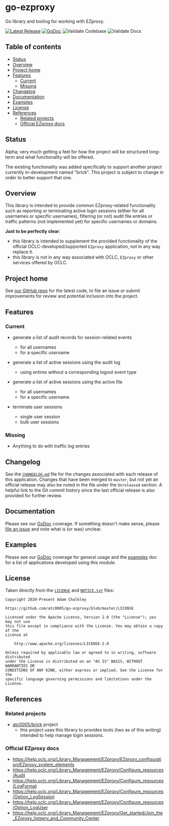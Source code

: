 <!-- omit in toc -->
# go-ezproxy

Go library and tooling for working with EZproxy.

[![Latest Release](https://img.shields.io/github/release/atc0005/go-ezproxy.svg?style=flat-square)][release-latest]
[![GoDoc](https://godoc.org/github.com/atc0005/go-ezproxy?status.svg)][docs-homepage]
![Validate Codebase](https://github.com/atc0005/go-ezproxy/workflows/Validate%20Codebase/badge.svg)
![Validate Docs](https://github.com/atc0005/go-ezproxy/workflows/Validate%20Docs/badge.svg)

<!-- omit in toc -->
## Table of contents

- [Status](#status)
- [Overview](#overview)
- [Project home](#project-home)
- [Features](#features)
  - [Current](#current)
  - [Missing](#missing)
- [Changelog](#changelog)
- [Documentation](#documentation)
- [Examples](#examples)
- [License](#license)
- [References](#references)
  - [Related projects](#related-projects)
  - [Official EZproxy docs](#official-ezproxy-docs)

## Status

Alpha; very much getting a feel for how the project will be structured
long-term and what functionality will be offered.

The existing functionality was added specifically to support another project
currently in-development named "brick". This project is subject to change in
order to better support that one.

## Overview

This library is intended to provide common EZproxy-related functionality such
as reporting or terminating active login sessions (either for all usernames or
specific usernames), filtering (or not) audit file entries or traffic patterns
(not implemented yet) for specific usernames or domains.

**Just to be perfectly clear**:

- this library is intended to supplement the provided functionality of the
  official OCLC-developed/supported `EZproxy` application, not in any way
  replace it.
- this library is not in any way associated with OCLC, `EZproxy` or other
  services offered by OCLC.

## Project home

See [our GitHub repo][repo-url] for the latest code, to file an issue or
submit improvements for review and potential inclusion into the project.

## Features

### Current

- generate a list of audit records for session-related events
  - for all usernames
  - for a specific username

- generate a list of active sessions using the audit log
  - using entires without a corresponding logout event type

- generate a list of active sessions using the active file
  - for all usernames
  - for a specific username

- terminate user sessions
  - single user session
  - bulk user sessions

### Missing

- Anything to do with traffic log entries

## Changelog

See the [`CHANGELOG.md`](CHANGELOG.md) file for the changes associated with
each release of this application. Changes that have been merged to `master`,
but not yet an official release may also be noted in the file under the
`Unreleased` section. A helpful link to the Git commit history since the last
official release is also provided for further review.

## Documentation

Please see our [GoDoc][docs-homepage] coverage. If something doesn't make
sense, please [file an issue][repo-url] and note what is (or was) unclear.

## Examples

Please see our [GoDoc][docs-homepage] coverage for general usage and the
[examples](examples/README.md) doc for a list of applications developed using
this module.

## License

Taken directly from the [`LICENSE`](LICENSE) and [`NOTICE.txt`](NOTICE.txt) files:

```License
Copyright 2020-Present Adam Chalkley

https://github.com/atc0005/go-ezproxy/blob/master/LICENSE

Licensed under the Apache License, Version 2.0 (the "License"); you may not use
this file except in compliance with the License. You may obtain a copy of the
License at

    http://www.apache.org/licenses/LICENSE-2.0

Unless required by applicable law or agreed to in writing, software distributed
under the License is distributed on an "AS IS" BASIS, WITHOUT WARRANTIES OR
CONDITIONS OF ANY KIND, either express or implied. See the License for the
specific language governing permissions and limitations under the License.
```

## References

### Related projects

- [atc0005/brick](https://github.com/atc0005/brick) project
  - this project uses this library to provides tools (two as of this writing)
    intended to help manage login sessions.

### Official EZproxy docs

- <https://help.oclc.org/Library_Management/EZproxy/EZproxy_configuration/EZproxy_system_elements>
- <https://help.oclc.org/Library_Management/EZproxy/Configure_resources/Audit>
- <https://help.oclc.org/Library_Management/EZproxy/Configure_resources/LogFormat>
- <https://help.oclc.org/Library_Management/EZproxy/Configure_resources/Option_LogSession>
- <https://help.oclc.org/Library_Management/EZproxy/Configure_resources/Option_LogUser>
- <https://help.oclc.org/Library_Management/EZproxy/Get_started/Join_the_EZproxy_listserv_and_Community_Center>

<!-- Footnotes here  -->

[repo-url]: <https://github.com/atc0005/go-ezproxy>  "This project's GitHub repo"

[docs-homepage]: <https://godoc.org/github.com/atc0005/go-ezproxy>  "GoDoc coverage"

[release-latest]: <https://github.com/atc0005/go-ezproxy/releases/latest>  "Latest Release"

<!-- []: PLACEHOLDER "DESCRIPTION_HERE" -->
